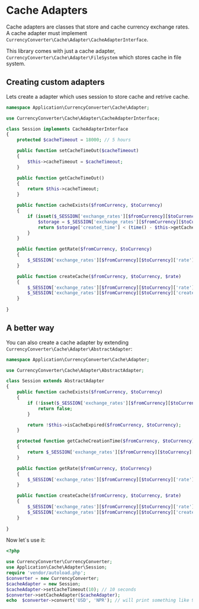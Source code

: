 Cache Adapters
===============

Cache adapters are classes that store and cache currency exchange rates. A cache adapter must implement `CurrencyConverter\Cache\Adapter\CacheAdapterInterface`.

This library comes with just a cache adapter, `CurrencyConverter\Cache\Adapter\FileSystem` which stores cache in file system.

## Creating custom adapters

Lets create a adapter which uses session to store cache and retrive cache.

```php
namespace Application\CurrencyConverter\Cache\Adapter;

use CurrencyConverter\Cache\Adapter\CacheAdapterInterface;

class Session implements CacheAdapterInterface
{
	protected $cacheTimeout = 18000; // 5 hours    

    public function setCacheTimeOut($cacheTimeout)
    {
        $this->cacheTimeout = $cacheTimeout;
    }

    public function getCacheTimeOut()
    {
        return $this->cacheTimeout;
    }

    public function cacheExists($fromCurrency, $toCurrency)
    {
        if (isset($_SESSION['exchange_rates'][$fromCurrency][$toCurrency])) {
            $storage = $_SESSION['exchange_rates'][$fromCurrency][$toCurrency];
            return $storage['created_time'] < (time() - $this->getCacheTimeOut());
        }
    }

    public function getRate($fromCurrency, $toCurrency)
    {
        $_SESSION['exchange_rates'][$fromCurrency][$toCurrency]['rate'];
    }

    public function createCache($fromCurrency, $toCurrency, $rate)
    {
        $_SESSION['exchange_rates'][$fromCurrency][$toCurrency]['rate'] = $rate;
        $_SESSION['exchange_rates'][$fromCurrency][$toCurrency]['created_time'] = time();
    }
        
}
```

## A better way
You can also create a cache adapter by extending `CurrencyConverter\Cache\Adapter\AbstractAdapter`:
```php
namespace Application\CurrencyConverter\Cache\Adapter;

use CurrencyConverter\Cache\Adapter\AbstractAdapter;

class Session extends AbstractAdapter
{
    public function cacheExists($fromCurrency, $toCurrency)
    {
        if (!isset($_SESSION['exchange_rates'][$fromCurrency][$toCurrency])) {
            return false;
        }

        return !$this->isCacheExpired($fromCurrency, $toCurrency);
    }

    protected function getCacheCreationTime($fromCurrency, $toCurrency)
    {
        return $_SESSION['exchange_rates'][$fromCurrency][$toCurrency]['created_time'];
    }

    public function getRate($fromCurrency, $toCurrency)
    {
        $_SESSION['exchange_rates'][$fromCurrency][$toCurrency]['rate'];
    }

    public function createCache($fromCurrency, $toCurrency, $rate)
    {
        $_SESSION['exchange_rates'][$fromCurrency][$toCurrency]['rate'] = $rate;
        $_SESSION['exchange_rates'][$fromCurrency][$toCurrency]['created_time'] = time();
    }
        
}
```

Now let`s use it:

```php
<?php

use CurrencyConverter\CurrencyConverter;
use Application\Cache\Adapter\Session;
require 'vendor/autoload.php';
$converter = new CurrencyConverter;
$cacheAdapter = new Session;
$cacheAdapter->setCacheTimeout(10); // 10 seconds
$converter->setCacheAdapter($cacheAdapter);
echo  $converter->convert('USD', 'NPR'); // will print something like 97
```
